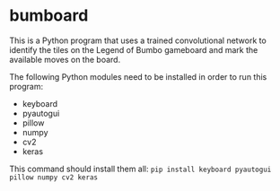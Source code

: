 # bumboard
This is a Python program that uses a trained convolutional network to identify the tiles on the Legend of Bumbo gameboard and mark the available moves on the board.

The following Python modules need to be installed in order to run this program:
- keyboard
- pyautogui
- pillow
- numpy
- cv2
- keras

This command should install them all:
`pip install keyboard pyautogui pillow numpy cv2 keras`
